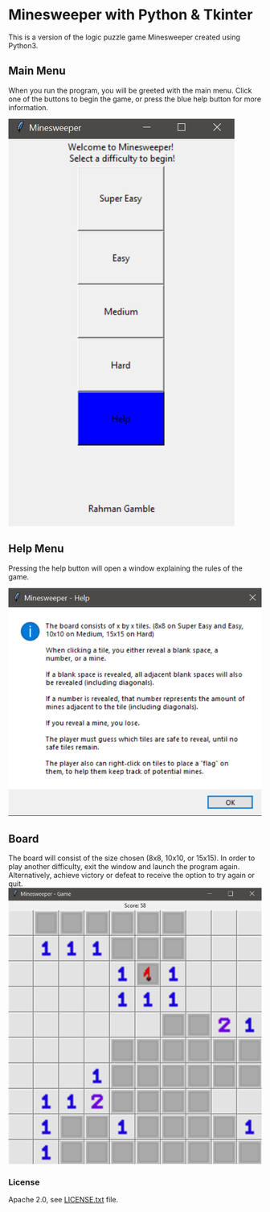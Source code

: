 # Minesweeper with Python & Tkinter

This is a version of the logic puzzle game Minesweeper created using Python3.

## Main Menu
When you run the program, you will be greeted with the main menu. Click one of the buttons to begin the game, or press the blue help button for more information.

![A screenshot of the main menu](screenshots/main_menu.png)

## Help Menu

Pressing the help button will open a window explaining the rules of the game.

![Pic of the help menu](screenshots/help_menu.png)

## Board

The board will consist of the size chosen (8x8, 10x10, or 15x15). In order to play another difficulty, exit the window and launch the program again. Alternatively, achieve victory or defeat to receive the option to try again or quit.
![Pic of the game board](screenshots/board.png)

### License
Apache 2.0, see [LICENSE.txt](/LICENSE.txt) file.